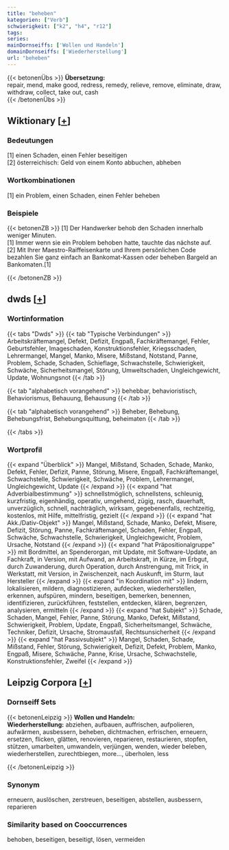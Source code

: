 ```yaml
---
title: "beheben"
kategorien: ["Verb"]
schwierigkeit: ["k2", "h4", "r12"]
tags:
series:
mainDornseiffs: ['Wollen und Handeln']
domainDornseiffs: ['Wiederherstellung']
url: "beheben"
---
```


{{< betonenÜbs >}}
**Übersetzung:**  
repair, mend, make good, redress, remedy, relieve, remove, eliminate, draw, withdraw, collect, take out, cash  
{{< /betonenÜbs >}}

## Wiktionary [[+](https://de.wiktionary.org/wiki/beheben)]

### Bedeutungen
[1] einen Schaden, einen Fehler beseitigen  
[2] österreichisch: Geld von einem Konto abbuchen, abheben  

### Wortkombinationen
[1] ein Problem, einen Schaden, einen Fehler beheben  

### Beispiele
{{< betonenZB >}}
[1] Der Handwerker behob den Schaden innerhalb weniger Minuten.  
[1] Immer wenn sie ein Problem behoben hatte, tauchte das nächste auf.  
[2] Mit Ihrer Maestro-Raiffeisenkarte und Ihrem persönlichen Code bezahlen Sie ganz einfach an Bankomat-Kassen oder beheben Bargeld an Bankomaten.[1]  

{{< /betonenZB >}}


## dwds [[+](https://www.dwds.de/wb/beheben)]

### Wortinformation
{{< tabs "Dwds" >}}
{{< tab "Typische Verbindungen" >}}
Arbeitskräftemangel, Defekt, Defizit, Engpaß, Fachkräftemangel, Fehler, Geburtsfehler, Imageschaden, Konstruktionsfehler, Kriegsschaden, Lehrermangel, Mangel, Manko, Misere, Mißstand, Notstand, Panne, Problem, Schade, Schaden, Schieflage, Schwachstelle, Schwierigkeit, Schwäche, Sicherheitsmangel, Störung, Umweltschaden, Ungleichgewicht, Update, Wohnungsnot
{{< /tab >}}

{{< tab "alphabetisch vorangehend" >}}
behebbar, behavioristisch, Behaviorismus, Behauung, Behausung
{{< /tab >}}

{{< tab "alphabetisch vorangehend" >}}
Beheber, Behebung, Behebungsfrist, Behebungsquittung, beheimaten
{{< /tab >}}

{{< /tabs >}}

### Wortprofil
{{< expand "Überblick" >}} Mangel, Mißstand, Schaden, Schade, Manko, Defekt, Fehler, Defizit, Panne, Störung, Misere, Engpaß, Fachkräftemangel, Schwachstelle, Schwierigkeit, Schwäche, Problem, Lehrermangel, Ungleichgewicht, Update {{< /expand >}}
{{< expand "hat Adverbialbestimmung" >}} schnellstmöglich, schnellstens, schleunig, kurzfristig, eigenhändig, operativ, umgehend, zügig, rasch, dauerhaft, unverzüglich, schnell, nachträglich, wirksam, gegebenenfalls, rechtzeitig, kostenlos, mit Hilfe, mittelfristig, gezielt {{< /expand >}}
{{< expand "hat Akk./Dativ-Objekt" >}} Mangel, Mißstand, Schade, Manko, Defekt, Misere, Defizit, Störung, Panne, Fachkräftemangel, Schaden, Fehler, Engpaß, Schwäche, Schwachstelle, Schwierigkeit, Ungleichgewicht, Problem, Ursache, Notstand {{< /expand >}}
{{< expand "hat Präpositionalgruppe" >}} mit Bordmittel, an Spenderorgan, mit Update, mit Software-Update, an Fachkraft, in Version, mit Aufwand, an Arbeitskraft, in Kürze, im Erbgut, durch Zuwanderung, durch Operation, durch Anstrengung, mit Trick, in Werkstatt, mit Version, in Zwischenzeit, nach Auskunft, im Sturm, laut Hersteller {{< /expand >}}
{{< expand "in Koordination mit" >}} lindern, lokalisieren, mildern, diagnostizieren, aufdecken, wiederherstellen, erkennen, aufspüren, mindern, beseitigen, bemerken, benennen, identifizieren, zurückführen, feststellen, entdecken, klären, begrenzen, analysieren, ermitteln {{< /expand >}}
{{< expand "hat Subjekt" >}} Schade, Schaden, Mangel, Fehler, Panne, Störung, Manko, Defekt, Mißstand, Schwierigkeit, Problem, Update, Engpaß, Sicherheitsmangel, Schwäche, Techniker, Defizit, Ursache, Stromausfall, Rechtsunsicherheit {{< /expand >}}
{{< expand "hat Passivsubjekt" >}} Mangel, Schaden, Schade, Mißstand, Fehler, Störung, Schwierigkeit, Defizit, Defekt, Problem, Manko, Engpaß, Misere, Schwäche, Panne, Krise, Ursache, Schwachstelle, Konstruktionsfehler, Zweifel {{< /expand >}}

## Leipzig Corpora [[+](https://corpora.uni-leipzig.de/en/res?word=beheben&corpusId=deu_newscrawl-public_2018)]

### Dornseiff Sets
{{< betonenLeipzig >}}
**Wollen und Handeln:**  
**Wiederherstellung:** abziehen, aufbauen, auffrischen, aufpolieren, aufwärmen, ausbessern, beheben, dichtmachen, erfrischen, erneuern, ersetzen, flicken, glätten, renovieren, reparieren, restaurieren, stopfen, stützen, umarbeiten, umwandeln, verjüngen, wenden, wieder beleben, wiederherstellen, zurechtbiegen, more..., überholen, less  

{{< /betonenLeipzig >}}

### Synonym
erneuern, auslöschen, zerstreuen, beseitigen, abstellen, ausbessern, reparieren


### Similarity based on Cooccurrences
behoben, beseitigen, beseitigt, lösen, vermeiden

